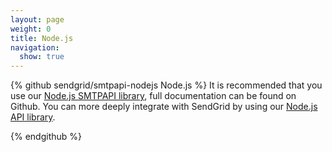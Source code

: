```yaml
---
layout: page
weight: 0
title: Node.js
navigation:
  show: true
---
```

{% github sendgrid/smtpapi-nodejs Node.js %} It is recommended that you use our <a href="https://github.com/sendgrid/smtpapi-nodejs">Node.js SMTPAPI library</a>, full documentation can be found on Github. You can more deeply integrate with SendGrid by using our <a href="https://github.com/sendgrid/sendgrid-nodejs">Node.js API library</a>.
</p>
{% endgithub %}
